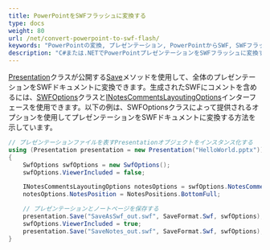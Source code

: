 ```yaml
---
title: PowerPointをSWFフラッシュに変換する
type: docs
weight: 80
url: /net/convert-powerpoint-to-swf-flash/
keywords: "PowerPointの変換, プレゼンテーション, PowerPointからSWF, SWFフラッシュPPTからSWF, PPTXからSWF, C#, Csharp, .NET"
description: "C#または.NETでPowerPointプレゼンテーションをSWFフラッシュに変換する"
---
```


[Presentation](https://reference.aspose.com/slides/net/aspose.slides/presentation)クラスが公開する[Save](https://reference.aspose.com/slides/net/aspose.slides/presentation/methods/save/index)メソッドを使用して、全体のプレゼンテーションをSWFドキュメントに変換できます。生成されたSWFにコメントを含めるには、[SWFOptions](https://reference.aspose.com/slides/net/aspose.slides.export/swfoptions)クラスと[INotesCommentsLayoutingOptions](https://reference.aspose.com/slides/net/aspose.slides.export/inotescommentslayoutingoptions)インターフェースを使用できます。以下の例は、SWFOptionsクラスによって提供されるオプションを使用してプレゼンテーションをSWFドキュメントに変換する方法を示しています。

```c#
// プレゼンテーションファイルを表すPresentationオブジェクトをインスタンス化する
using (Presentation presentation = new Presentation("HelloWorld.pptx"))
{
    SwfOptions swfOptions = new SwfOptions();
    swfOptions.ViewerIncluded = false;

    INotesCommentsLayoutingOptions notesOptions = swfOptions.NotesCommentsLayouting;
    notesOptions.NotesPosition = NotesPositions.BottomFull;

    // プレゼンテーションとノートページを保存する
    presentation.Save("SaveAsSwf_out.swf", SaveFormat.Swf, swfOptions);
    swfOptions.ViewerIncluded = true;
    presentation.Save("SaveNotes_out.swf", SaveFormat.Swf, swfOptions);
}
```